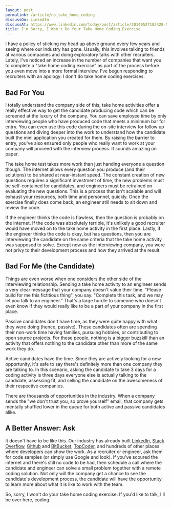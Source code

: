 ```yaml
---
layout: post
permalink: /article/no_take_home_coding
discussOn: LinkedIn
discussAt: https://www.linkedin.com/today/post/article/20140527182428-5276101-i-m-sorry-i-won-t-do-your-take-home-coding-exercise
title: I'm Sorry, I Won't Do Your Take Home Coding Exercise
---
```


I have a policy of sticking my head up above ground every few years and seeing where our industry has gone. Usually, this involves talking to friends at various companies and doing exploratory talks with other recruiters. Lately, I've noticed an increase in the number of companies that want you to complete a "take home coding exercise" as part of the process before you even move into a more formal interview. I've begun responding to recruiters with an apology: I don't do take home coding exercises.

## Bad For You
I totally understand the company side of this; take home activities offer a really effective way to get the candidate producing code which can be screened at the luxury of the company. You can save employee time by only interviewing people who have produced code that meets a minimum bar for entry. You can even use this code during the on-site interview for follow up questions and diving deeper into the work to understand how the candidate built the mini application you created for them. By raising the barrier to entry, you've also ensured only people who really want to work at your company will proceed with the interview process. It sounds amazing on paper.

The take home test takes more work than just handing everyone a question though. The internet allows every question you produce (and their solutions) to be shared at near-instant speed. The constant creation of new questions requires a significant investment of time, the new problems must be self-contained for candidates, and engineers must be retrained on evaluating the new questions. This is a process that isn't scalable and will exhaust your resources, both time and personnel, quickly. Once the exercise finally does come back, an engineer still needs to sit down and review the code.

If the engineer thinks the code is flawless, then the question is probably on the internet. If the code was absolutely terrible, it's unlikely a good recruiter would have moved on to the take home activity in the first place. Lastly, if the engineer thinks the code is okay, but has questions, then you are interviewing the candidate on the same criteria that the take home activity was supposed to solve. Except now as the interviewing company, you were not privy to their development process and how they arrived at the result.

## Bad For Me (the Candidate)
Things are even worse when one considers the other side of the interviewing relationship. Sending a take home activity to an engineer sends a very clear message that your company doesn't value their time. "Please build for me this fictitious thing", you say. "Complete this task, and we may let you talk to an engineer." That's a large hurdle to someone who doesn't even know if they would really like to be a part of your company in the first place.

Passive candidates don't have time, as they were quite happy with what they were doing (hence, passive). These candidates often are spending their non-work time having families, pursuing hobbies, or contributing to open source projects. For these people, nothing is a bigger buzzkill than an activity that offers nothing to the candidate other than more of the same work they do.

Active candidates have the time. Since they are actively looking for a new opportunity, it's safe to say there's definitely more than one company they are talking to. In this scenario, asking the candidate to take 3 days for a coding activity is three days everyone else is actually talking to the candidate, assessing fit, and selling the candidate on the awesomeness of their respective companies.

There are thousands of opportunities in the industry. When a company sends the "we don't trust you, so prove yourself" email, that company gets mentally shuffled lower in the queue for both active and passive candidates alike.

## A Better Answer: Ask
It doesn't have to be like this. Our industry has already built [LinkedIn](http://www.linkedin.com), [Stack Overflow](http://www.stackoverflow.com), [Github](http://github.com) and [BitBucket](http://bitbucket.org), [TopCoder](http://topcoder.com), and hundreds of other places where developers can show the work. As a recruiter or engineer, ask them for code samples (or simply use Google and look). If you've scoured the internet and there's still no code to be had, then schedule a call where the candidate and engineer can solve a small problem together with a remote coding solution. Not only will the company get a chance to see the candidate's development process, the candidate will have the opportunity to learn more about what it is like to work with the team.

So, sorry, I won't do your take home coding exercise. If you'd like to talk, I'll be over here, coding.
